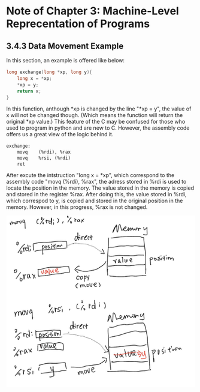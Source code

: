 # Note of Chapter 3: Machine-Level Reprecentation of Programs

## 3.4.3 Data Movement Example

In this section, an example is offered like below:

```C
long exchange(long *xp, long y){
    long x = *xp;
    *xp = y;
    return x;
}
```

In this function, anthough *xp is changed by the line "*xp = y", 
the value of x will not be changed though. (Which means the function will 
return the original *xp value.) This feature of the C may be confused for
those who used to program in python and are new to C. However, the 
assembly code offers us a great view of the logic behind it.

```
exchange:
    movq    (%rdi), %rax
    movq    %rsi, (%rdi)
    ret
```

After excute the intstruction "long x = *xp", which correspond to the 
assembly code "movq    (%rdi), %rax", the adress stored in %rdi is used to
locate the position in the memory. The value stored in the memory is copied
and stored in the register %rax. After doing this, the value stored in %rdi,
which correspod to y, is copied and stored in the original position in the 
memory. However, in this progress, %rax is not changed.

![Progress](Image\Fig3_1.jpg "Value-unchange progress")